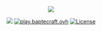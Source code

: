 <div align="center">

[![](https://baptecraft.ovh/23C2G.png)](https://baptecraft.ovh/)

[![](https://img.shields.io/discord/823450591601885194?color=5865F2&label=discord&style=for-the-badge)](https://discord.gg/tewEz75czN)
[![play.baptecraft.ovh](https://img.shields.io/endpoint?style=for-the-badge&url=https://minecraft-server-status-badge.vercel.app/api/server/play.baptecraft.ovh?port?25565)](https://baptecraft.ovh/)
[![License](https://img.shields.io/github/license/baptiste313/baptecraft?style=for-the-badge)](https://unlicense.org/)

</div>
